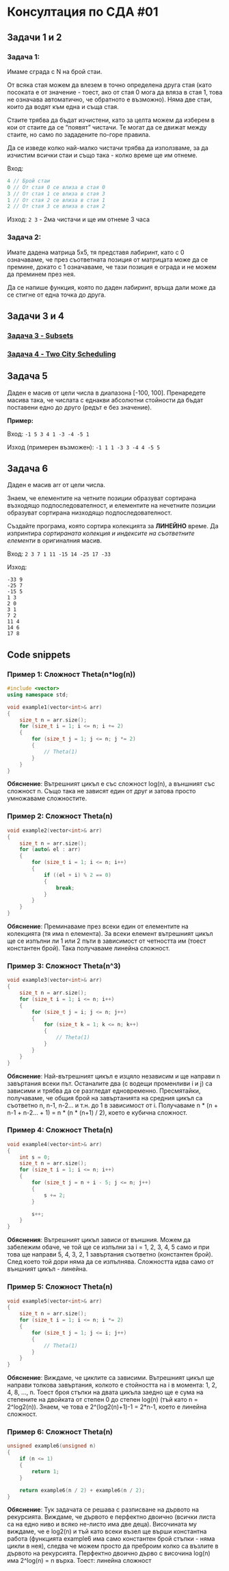 # Консултация по СДА #01
## Задачи 1 и 2
### Задача 1:
Имаме сграда с N на брой стаи. 

От всяка стая можем да влезем в точно определена друга стая (като посоката е от значение - тоест, ако от стая 0 мога да вляза в стая 1, това не означава автоматично, че обратното е възможно). Няма две стаи, които да водят към една и съща стая. 

Стаите трябва да бъдат изчистени, като за целта можем да изберем в кои от стаите да се “появят” чистачи. Те могат да се движат между стаите, но само по зададените по-горе правила. 

Да се изведе колко най-малко чистачи трябва да използваме, за да изчистим всички стаи и също така - колко време ще им отнеме.

Вход:
```c++
4 // Брой стаи
0 // От стая 0 се влиза в стая 0 
3 // От стая 1 се влиза в стая 3
1 // От стая 2 се влиза в стая 1
2 // От стая 3 се влиза в стая 2
```

Изход:
`2 3` - 2ма чистачи и ще им отнеме 3 часа

### Задача 2:
Имате дадена матрица 5x5, тя представя лабиринт, като с 0 означаваме, че през съответната позиция от матрицата може да се премине, докато с 1 означаваме, че тази позиция е ограда и не можем да преминем през нея. 

Да се напише функция, която по даден лабиринт, връща дали може да се стигне от една точка до друга.


## Задачи 3 и 4
### [Задача 3 - Subsets](https://leetcode.com/problems/subsets/description/)

### [Задача 4 - Two City Scheduling](https://leetcode.com/problems/two-city-scheduling/description/)

## Задача 5
Даден е масив от цели числа в диапазона [-100, 100]. Пренаредете масива така, че числата с еднакви абсолютни стойности да бъдат поставени едно до друго (редът е без значение).

**Пример:**

Вход: `-1 5 3 4 1 -3 -4 -5 1`

Изход (примерен възможен): `-1 1 1 -3 3 -4 4 -5 5`

## Задача 6
Даден е масив arr от цели числа.

Знаем, че елементите на четните позиции образуват сортирана възходящо подпоследователност, и елементите на нечетните позиции образуват сортирана низходящо подпоследователност. 

Създайте програма, която сортира колекцията за **ЛИНЕЙНО** време. Да изпринтира _сортираната колекция и индексите на съответните елементи_ в оригиналния масив.

Вход: `2 3 7 1 11 -15 14 -25 17 -33`

Изход: 
```
-33 9
-25 7
-15 5
1 3
2 0
3 1
7 2
11 4
14 6
17 8
```

## Code snippets

### Пример 1: Сложност Theta(n*log(n))
```c++
#include <vector>
using namespace std;

void example1(vector<int>& arr)
{
	size_t n = arr.size();
	for (size_t i = 1; i <= n; i += 2)
	{
		for (size_t j = 1; j <= n; j *= 2)
		{
			// Theta(1)
		}
	}
}
```
**Обяснение**: Вътрешният цикъл е със сложност log(n), а външният със сложност n. Също така не зависят един от друг и затова просто умножаваме сложностите.

### Пример 2: Сложност Theta(n)
```c++
void example2(vector<int>& arr)
{
	size_t n = arr.size();
	for (auto& el : arr)
	{
		for (size_t i = 1; i <= n; i++)
		{
			if ((el + i) % 2 == 0)
			{
				break;
			}
		}
	}
}
```
**Обяснение**: Преминаваме през всеки един от елементите на колекцията (тя има n елемента). За всеки елемент вътрешният цикъл ще се изпълни ли 1 или 2 пъти в зависимост от четността им (тоест константен брой). Така получаваме линейна сложност.

### Пример 3: Сложност Theta(n^3)
```c++
void example3(vector<int>& arr)
{
	size_t n = arr.size();
	for (size_t i = 1; i <= n; i++)
	{
		for (size_t j = i; j <= n; j++)
		{
			for (size_t k = 1; k <= n; k++)
			{
				// Theta(1)
			}
		}
	}
}
```
**Обяснение**: Най-вътрешният цикъл е изцяло независим и ще направи n завъртания всеки път. Останалите два (с водещи променливи i и j) са зависими и трябва да се разгледат едновременно. Пресмятайки, получаваме, че общия брой на завъртанията на средния цикъл са съответно n, n-1, n-2... и т.н. до 1 в зависимост от i. Получаваме n * (n + n-1 + n-2... + 1) = n * (n * (n+1) / 2), което е кубична сложност.

### Пример 4: Сложност Theta(n)
```c++
void example4(vector<int>& arr)
{
	int s = 0;
	size_t n = arr.size();
	for (size_t i = 1; i <= n; i++)
	{
		for (size_t j = n + i - 5; j <= n; j++)
		{
			s += 2;
		}

		s++;
	}
}
```
**Обяснения**: Вътрешният цикъл зависи от външния. Можем да забележим обаче, че той ще се изпълни за i = 1, 2, 3, 4, 5 само и при това ще направи 5, 4, 3, 2, 1 завъртания съответно (константен брой). След което той дори няма да се изпълнява. Сложността идва само от външният цикъл - линейна.

### Пример 5: Сложност Theta(n)
```c++
void example5(vector<int>& arr)
{
	size_t n = arr.size();
	for (size_t i = 1; i <= n; i *= 2)
	{
		for (size_t j = 1; j <= i; j++)
		{
			// Theta(1)
		}
	}
}
```
**Обяснение**: Виждаме, че циклите са зависими. Вътрешният цикъл ще направи толкова завъртания, колкото е стойността на i в момента: 1, 2, 4, 8, ..., n. Тоест броя стъпки на двата цикъла заедно ще е сума на степените на двойката от степен 0 до степен log(n) (тъй като n = 2^log2(n)). Знаем, че това е 2^(log2(n)+1)-1 = 2*n-1, което е линейна сложност. 

### Пример 6: Сложност Theta(n)
```c++
unsigned example6(unsigned n)
{
	if (n <= 1)
	{
		return 1;
	}

	return example6(n / 2) + example6(n / 2);
}
```
**Обяснение**: Тук задачата се решава с разписване на дървото на рекурсията. Виждаме, че дървото е перфектно двоично (всички листа са на едно ниво и всяко не-листо има две деца). Височината му виждаме, че е log2(n) и тъй като всеки възел ще върши константна работа (функцията example6 има само константен брой стъпки - няма цикли в нея), следва че можем просто да преброим колко са възлите в дървото на рекурсията. Перфектно двоично дърво с височина log(n) има 2^log(n) = n върха. Тоест: линейна сложност 
